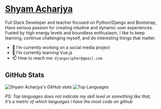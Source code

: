 # <a href = https://shyam999.github.io/> Shyam Acharjya</a> 
Full Stack Developer and teacher focused on Python/Django and Bootstrap, Have serious passion for creating intuitive and dynamic user experiences. Fueled by high energy levels and boundless enthusiasm, I like to keep learning, continue challenging myself, and do interesting things that matter.


- 🔭 I’m currently working on a social media project
- 🌱 I’m currently learning Vue.js
- 📫 How to reach me: `djangocipher@gmail.com`


## GitHub Stats

![Shyam Acharjya's GitHub stats](https://github-readme-stats.vercel.app/api?username=shyam999&show_icons=&private_count=true)
![Top Languages](https://github-readme-stats.vercel.app/api/top-langs/?username=shyam999&layout=compact)

*PS: Top languages does not indicate my skill level or something like that, it's a metric of which languages i have the most code on github*
